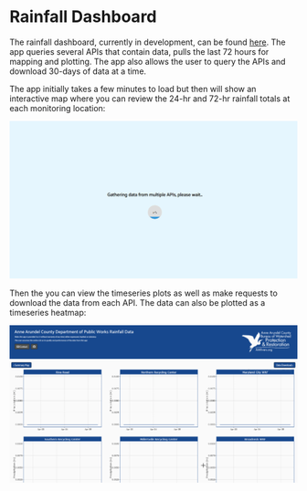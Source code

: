 # Rainfall Dashboard

The rainfall dashboard, currently in development, can be found [here](https://wprp.shinyapps.io/RainfallDashboard/).  The app queries several APIs that contain data, pulls the last 72 hours for mapping and plotting.  The app also allows the user to query the APIs and download 30-days of data at a time. 

The app initially takes a few minutes to load but then will show an interactive map where you can review the 24-hr and 72-hr rainfall totals at each monitoring location: 

![Initial Load](first_gif.gif)

Then the you can view the timeseries plots as well as make requests to download the data from each API.  The data can also be plotted as a timeseries heatmap: 


![Query](last_gif.gif)
